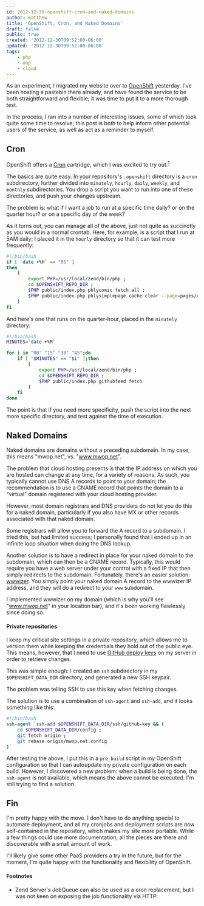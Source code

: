 ```yaml
---
id: 2012-12-30-openshift-cron-and-naked-domains
author: matthew
title: 'OpenShift, Cron, and Naked Domains'
draft: false
public: true
created: '2012-12-30T09:52:00-06:00'
updated: '2012-12-30T09:52:00-06:00'
tags:
    - php
    - oop
    - cloud
---
```

As an experiment, I migrated my website over to
[OpenShift](http://openshift.redhat.com) yesterday. I've been hosting a
pastebin there already, and have found the service to be both straightforward
and flexible; it was time to put it to a more thorough test.

In the process, I ran into a number of interesting issues, some of which took
quite some time to resolve; this post is both to help inform other potential
users of the service, as well as act as a reminder to myself.

<!--- EXTENDED -->

Cron
----

OpenShift offers a [Cron](http://en.wikipedia.org/wiki/Cron) cartridge, which I
was excited to try out.<sup>[1](#f1)</sup>

The basics are quite easy. In your repository's `.openshift` directory is a
`cron` subdirectory, further divided into `minutely`, `hourly`, `daily`,
`weekly`, and `monthly` subdirectories. You drop a script you want to run into
one of these directories, and push your changes upstream.

The problem is: what if I want a job to run at a specific time daily? or on the
quarter hour? or on a specific day of the week?

As it turns out, you can manage all of the above, just not quite as succinctly
as you would in a normal crontab. Here, for example, is a script that I run at
5AM daily; I placed it in the `hourly` directory so that it can test more
frequently:

```bash
#!/bin/bash
if [ `date +%H` == "05" ]
then
    (
        export PHP=/usr/local/zend/bin/php ;
        cd $OPENSHIFT_REPO_DIR ; 
        $PHP public/index.php phlycomic fetch all ; 
        $PHP public/index.php phlysimplepage cache clear --page=pages/comics 
    )
fi
```

And here's one that runs on the quarter-hour, placed in the `minutely`
directory:

```bash
#!/bin/bash
MINUTES=`date +%M`

for i in "00" "15" "30" "45";do
    if [ "$MINUTES" == "$i" ];then
        (
            export PHP=/usr/local/zend/bin/php ;
            cd $OPENSHIFT_REPO_DIR ;
            $PHP public/index.php githubfeed fetch 
        )
    fi
done
```

The point is that if you need more specificity, push the script into the next
more specific directory, and test against the time of execution.

Naked Domains
-------------

Naked domains are domains without a preceding subdomain. In my case, this means
"mwop.net", vs. "www.mwop.net".

The problem that cloud hosting presents is that the IP address on which you are
hosted can change at any time, for a variety of reasons. As such, you typically
cannot use DNS A records to point to your domain; the recommendation is to use
a CNAME record that points the domain to a "virtual" domain registered with
your cloud hosting provider.

However, most domain registrars and DNS providers do not let you do this for a
naked domain, particularly if you also have MX or other records associated with
that naked domain.

Some registrars will allow you to forward the A record to a subdomain. I tried
this, but had limited success; I personally found that I ended up in an
infinite loop situation when doing the DNS lookup.

Another solution is to have a redirect in place for your naked domain to the
subdomain, which can then be a CNAME record. Typically, this would require you
have a web server under your control with a fixed IP that then simply redirects
to the subdomain. Fortunately, there's an easier solution:
[wwwizer](http://wwwizer.com/naked-domain-redirect). You simply point your
naked domain A record to the wwwizer IP address, and they will do a redirect to
your `www` subdomain.

I implemented wwwizer on my domain (which is why you'll see "www.mwop.net" in
your location bar), and it's been working flawlessly since doing so.

#### Private repositories

I keep my critical site settings in a private repository, which allows me to
version them while keeping the credentials they hold out of the public eye.
This means, however, that I need to use
[GitHub deploy keys](https://help.github.com/articles/managing-deploy-keys) on
my server in order to retrieve changes.

This was simple enough: I created an `ssh` subdirectory in my
`$OPENSHIFT_DATA_DIR` directory, and generated a new SSH keypair.

The problem was telling SSH to *use* this key when fetching changes.

The solution is to use a combination of `ssh-agent` and `ssh-add`, and it looks
something like this:

```bash
#!/bin/bash
ssh-agent `ssh-add $OPENSHIFT_DATA_DIR/ssh/github-key && (
    cd $OPENSHIFT_DATA_DIR/config ; 
    git fetch origin ; 
    git rebase origin/mwop.net.config
)`
```

After testing the above, I put this in a `pre_build` script in my OpenShift
configuration so that I can autoupdate my private configuration on each build.
However, I discovered a new problem: when a build is being done, the
`ssh-agent` is not available, which means the above cannot be executed. I'm
still trying to find a solution.

Fin
---

I'm pretty happy with the move. I don't have to do anything special to automate
deployment, and all my cronjobs and deployment scripts are now self-contained
in the repository, which makes my site more portable. While a few things could
use more documentation, all the pieces are there and discoverable with a small
amount of work.

I'll likely give some other PaaS providers a try in the future, but for the
moment, I'm quite happy with the functionality and flexibility of OpenShift.

#### Footnotes

- Zend Server's JobQueue can also be used as a cron replacement, but I was not
  keen on exposing the job functionality via HTTP.
